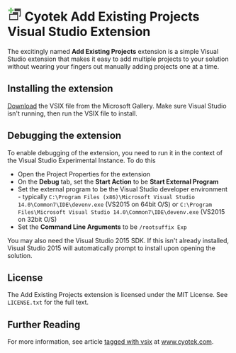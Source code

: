 ![icon-64](resources/icon-32.png) Cyotek Add Existing Projects Visual Studio Extension
====================================================

The excitingly named **Add Existing Projects** extension is a simple Visual Studio extension that makes it easy to add multiple projects to your solution without wearing your fingers out manually adding projects one at a time.

Installing the extension
-------------------------
[Download](https://visualstudiogallery.msdn.microsoft.com/dc3adb4b-3b94-4ca0-97fd-3c817bd14a77/) the VSIX file from the Microsoft Gallery. Make sure Visual Studio isn't running, then run the VSIX file to install.


Debugging the extension
-----------------------

To enable debugging of the extension, you need to run it in the context of the Visual Studio Experimental Instance. To do this

* Open the Project Properties for the extension
* On the **Debug** tab, set the **Start Action** to be **Start External Program**
* Set the external program to be the Visual Studio developer environment - typically `C:\Program Files (x86)\Microsoft Visual Studio 14.0\Common7\IDE\devenv.exe` (VS2015 on 64bit O/S) or `C:\Program Files\Microsoft Visual Studio 14.0\Common7\IDE\devenv.exe` (VS2015 on 32bit O/S) 
* Set the **Command Line Arguments** to be `/rootsuffix Exp`

You may also need the Visual Studio 2015 SDK. If this isn't already installed, Visual Studio 2015 will automatically prompt to install upon opening the solution.

License
-------


The Add Existing Projects extension is licensed under the MIT License. See `LICENSE.txt` for the full text. 

Further Reading
---------------

For more information, see article [tagged with vsix](http://www.cyotek.com/blog/tag/vsix) at www.cyotek.com.
